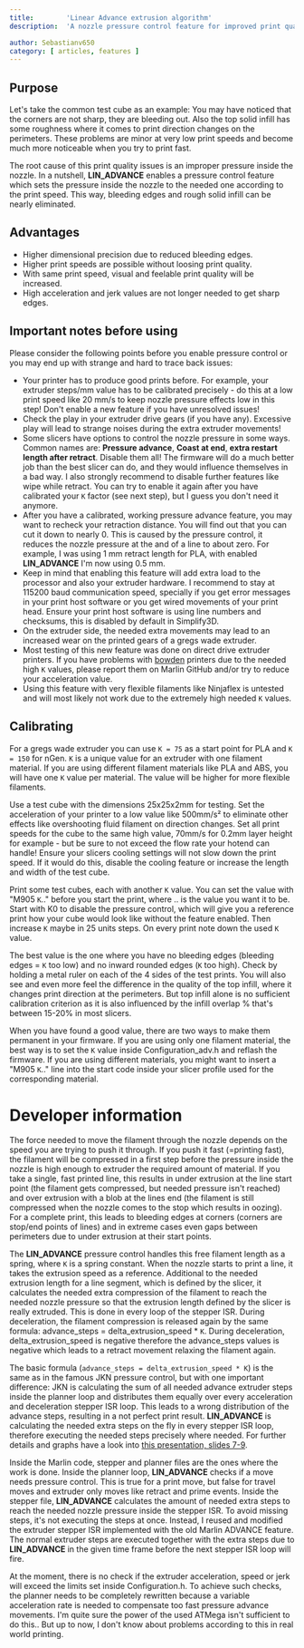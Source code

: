 ```yaml
---
title:        'Linear Advance extrusion algorithm'
description:  'A nozzle pressure control feature for improved print quality'

author: Sebastianv650
category: [ articles, features ]
---
```


## Purpose
Let's take the common test cube as an example: You may have noticed that the corners are not sharp, they are bleeding out. Also the top solid infill has some roughness where it comes to print direction changes on the perimeters. These problems are minor at very low print speeds and become much more noticeable when you try to print fast.

The root cause of this print quality issues is an improper pressure inside the nozzle. In a nutshell, **LIN_ADVANCE** enables a pressure control feature which sets the pressure inside the nozzle to the needed one according to the print speed. This way, bleeding edges and rough solid infill can be nearly eliminated.

## Advantages
 - Higher dimensional precision due to reduced bleeding edges.
 - Higher print speeds are possible without loosing print quality.
 - With same print speed, visual and feelable print quality will be increased.
 - High acceleration and jerk values are not longer needed to get sharp edges.

## Important notes before using
Please consider the following points before you enable pressure control or you may end up with strange and hard to trace back issues:

 - Your printer has to produce good prints before. For example, your extruder steps/mm value has to be calibrated precisely - do this at a low print speed like 20 mm/s to keep nozzle pressure effects low in this step! Don't enable a new feature if you have unresolved issues!
 - Check the play in your extruder drive gears (if you have any). Excessive play will lead to strange noises during the extra extruder movements!
 - Some slicers have options to control the nozzle pressure in some ways. Common names are: **Pressure advance**, **Coast at end**, **extra restart length after retract**. Disable them all! The firmware will do a much better job than the best slicer can do, and they would influence themselves in a bad way. I also strongly recommend to disable further features like wipe while retract. You can try to enable it again after you have calibrated your `K` factor (see next step), but I guess you don't need it anymore.
 - After you have a calibrated, working pressure advance feature, you may want to recheck your retraction distance. You will find out that you can cut it down to nearly 0. This is caused by the pressure control, it reduces the nozzle pressure at the and of a line to about zero. For example, I was using 1 mm retract length for PLA, with enabled **LIN_ADVANCE** I'm now using 0.5 mm.
 - Keep in mind that enabling this feature will add extra load to the processor and also your extruder hardware. I recommend to stay at 115200 baud communication speed, specially if you get error messages in your print host software or you get wired movements of your print head. Ensure your print host software is using line numbers and checksums, this is disabled by default in Simplify3D.
 - On the extruder side, the needed extra movements may lead to an increased wear on the printed gears of a gregs wade extruder.
 - Most testing of this new feature was done on direct drive extruder printers. If you have problems with [bowden](http://reprap.org/wiki/Erik%27s_Bowden_Extruder) printers due to the needed high `K` values, please report them on Marlin GitHub and/or try to reduce your acceleration value.
 - Using this feature with very flexible filaments like Ninjaflex is untested and will most likely not work due to the extremely high needed `K` values.

## Calibrating
For a gregs wade extruder you can use `K = 75` as a start point for PLA and `K = 150` for nGen. `K` is a unique value for an extruder with one filament material. If you are using different filament materials like PLA and ABS, you will have one `K` value per material. The value will be higher for more flexible filaments.

Use a test cube with the dimensions 25x25x2mm for testing. Set the acceleration of your printer to a low value like 500mm/s² to eliminate other effects like overshooting fluid filament on direction changes. Set all print speeds for the cube to the same high value, 70mm/s for 0.2mm layer height for example - but be sure to not exceed the flow rate your hotend can handle! Ensure your slicers cooling settings will not slow down the print speed. If it would do this, disable the cooling feature or increase the length and width of the test cube.

Print some test cubes, each with another `K` value. You can set the value with "M905 `K`.." before you start the print, where .. is the value you want it to be. Start with K0 to disable the pressure control, which will give you a reference print how your cube would look like without the feature enabled.
Then increase `K` maybe in 25 units steps. On every print note down the used `K` value.

The best value is the one where you have no bleeding edges (bleeding edges = `K` too low) and no inward rounded edges (`K` too high). Check by holding a metal ruler on each of the 4 sides of the test prints. You will also see and even more feel the difference in the quality of the top infill, where it changes print direction at the perimeters. But top infill alone is no sufficient calibration criterion as it is also influenced by the infill overlap % that's between 15-20% in most slicers.

When you have found a good value, there are two ways to make them permanent in your firmware. If you are using only one filament material, the best way is to set the `K` value inside Configuration_adv.h and reflash the firmware. If you are using different materials, you might want to insert a "M905 `K`.." line into the start code inside your slicer profile used for the corresponding material.

# Developer information

The force needed to move the filament through the nozzle depends on the speed you are trying to push it through. If you push it fast (=printing fast), the filament will be compressed in a first step before the pressure inside the nozzle is high enough to extruder the required amount of material.
If you take a single, fast printed line, this results in under extrusion at the line start point (the filament gets compressed, but needed pressure isn't reached) and over extrusion with a blob at the lines end (the filament is still compressed when the nozzle comes to the stop which results in oozing).
For a complete print, this leads to bleeding edges at corners (corners are stop/end points of lines) and in extreme cases even gaps between perimeters due to under extrusion at their start points.

The **LIN_ADVANCE** pressure control handles this free filament length as a spring, where `K` is a spring constant. When the nozzle starts to print a line, it takes the extrusion speed as a reference. Additional to the needed extrusion length for a line segment, which is defined by the slicer, it calculates the needed extra compression of the filament to reach the needed nozzle pressure so that the extrusion length defined by the slicer is really extruded. This is done in every loop of the stepper ISR.
During deceleration, the filament compression is released again by the same formula: advance_steps = delta_extrusion_speed * `K`. During deceleration, delta_extrusion_speed is negative therefore the advance_steps values is negative which leads to a retract movement relaxing the filament again.

The basic formula (`advance_steps = delta_extrusion_speed * K`) is the same as in the famous JKN pressure control, but with one important difference: JKN is calculating the sum of all needed advance extruder steps inside the planner loop and distributes them equally over every acceleration and deceleration stepper ISR loop. This leads to a wrong distribution of the advance steps, resulting in a not perfect print result. **LIN_ADVANCE** is calculating the needed extra steps on the fly in every stepper ISR loop, therefore executing the needed steps precisely where needed.
For further details and graphs have a look into [this presentation, slides 7-9](https://drive.google.com/file/d/0B5UvosQgK3adaHVtdUI5OFR3VUU/view).

Inside the Marlin code, stepper and planner files are the ones where the work is done. Inside the planner loop, **LIN_ADVANCE** checks if a move needs pressure control. This is true for a print move, but false for travel moves and extruder only moves like retract and prime events.
Inside the stepper file, **LIN_ADVANCE** calculates the amount of needed extra steps to reach the needed nozzle pressure inside the stepper ISR. To avoid missing steps, it's not executing the steps at once. Instead, I reused and modified the extruder stepper ISR implemented with the old Marlin ADVANCE feature. The normal extruder steps are executed together with the extra steps due to **LIN_ADVANCE** in the given time frame before the next stepper ISR loop will fire.

At the moment, there is no check if the extruder acceleration, speed or jerk will exceed the limits set inside Configuration.h. To achieve such checks, the planner needs to be completely rewritten because a variable acceleration rate is needed to compensate too fast pressure advance movements. I'm quite sure the power of the used ATMega isn't sufficient to do this.. But up to now, I don't know about problems according to this in real world printing.
